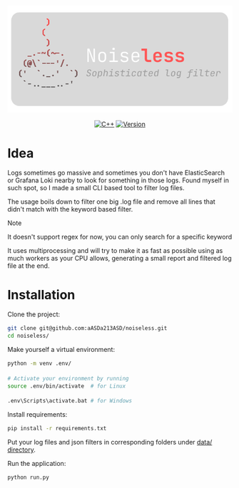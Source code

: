 <div align="center">

  <img src="./noiseless.png" alt="eyes"/>

  [![C++](https://img.shields.io/badge/Language-Python-3776AB?logo=python&logoColor=fff&style=for-the-badge)](https://en.wikipedia.org/wiki/Python_(programming_language))
  [![Version](https://img.shields.io/badge/Version-1.0.0-aquamarine?style=for-the-badge)]()

</div>

# Idea
Logs sometimes go massive and sometimes you don't have ElasticSearch or Grafana Loki nearby to look for something in those logs. Found myself in such spot, so I made a small CLI based tool to filter log files.

The usage boils down to filter one big .log file and remove all lines that didn't match with the keyword based filter.

> [!NOTE]  
> It doesn't support regex for now, you can only search for a specific keyword

It uses multiprocessing and will try to make it as fast as possible using as much workers as your CPU allows, generating a small report and filtered log file at the end.

# Installation

Clone the project:
```bash
git clone git@github.com:aASDa213ASD/noiseless.git
cd noiseless/
```

Make yourself a virtual environment:
```bash
python -m venv .env/

# Activate your environment by running
source .env/bin/activate  # for Linux

.env\Scripts\activate.bat # for Windows
```

Install requirements:
```bash
pip install -r requirements.txt
```

Put your log files and json filters in corresponding folders under [data/ directory](/data/).

Run the application:
```bash
python run.py
```